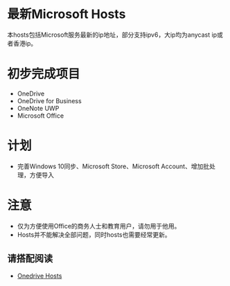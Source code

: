 # 最新Microsoft Hosts

本hosts包括Microsoft服务最新的ip地址，部分支持ipv6，大ip均为anycast ip或者香港ip。

# 初步完成项目

 - OneDrive
 - OneDrive for Business
 - OneNote UWP
 - Microsoft Office
 
# 计划

 - 完善Windows 10同步、Microsoft Store、Microsoft Account、增加批处理，方便导入
  
# 注意

 - 仅为方便使用Office的商务人士和教育用户，请勿用于他用。
 - Hosts并不能解决全部问题，同时hosts也需要经常更新。
 
## 请搭配阅读

 - [Onedrive Hosts](https://www.zhangxuhu.com/archives/158.html)

